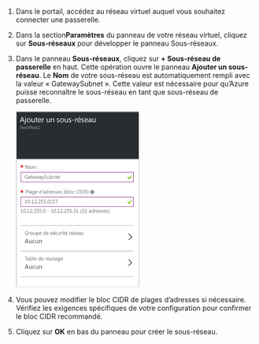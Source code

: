 1. Dans le portail, accédez au réseau virtuel auquel vous souhaitez connecter une passerelle.

2. Dans la section**Paramètres** du panneau de votre réseau virtuel, cliquez sur **Sous-réseaux** pour développer le panneau Sous-réseaux.

3. Dans le panneau **Sous-réseaux**, cliquez sur **+ Sous-réseau de passerelle** en haut. Cette opération ouvre le panneau **Ajouter un sous-réseau**. Le **Nom** de votre sous-réseau est automatiquement rempli avec la valeur « GatewaySubnet ». Cette valeur est nécessaire pour qu’Azure puisse reconnaître le sous-réseau en tant que sous-réseau de passerelle.

	![Ajouter le sous-réseau de passerelle](./media/vpn-gateway-add-gwsubnet-rm-portal-include/addgwsubnet250.png)

4. Vous pouvez modifier le bloc CIDR de plages d’adresses si nécessaire. Vérifiez les exigences spécifiques de votre configuration pour confirmer le bloc CIDR recommandé.

5. Cliquez sur **OK** en bas du panneau pour créer le sous-réseau.

<!-------HONumber=AcomDC_0810_2016-->